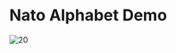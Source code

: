 # Nato Alphabet Demo
![20](https://github.com/user-attachments/assets/0feab0de-2fe6-4c35-b0e5-cf422e93bbee)
